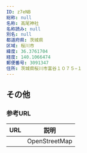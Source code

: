 ```yaml
---
ID: z7eNB
総称: null
名称: 高尾神社
名称読み: null
別名: null
都道府県: 茨城県
区域: 桜川市
緯度: 36.3761704
経度: 140.1066474
郵便番号: 3091347
住所: 茨城県桜川市富谷１０７５−１
---
```


## その他

### 参考URL

| URL | 説明          |
| --- | ------------- |
|     | OpenStreetMap |
